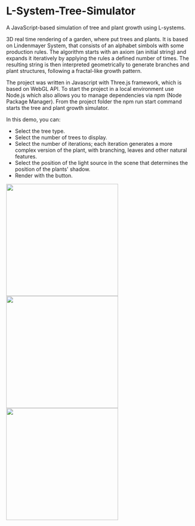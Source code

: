 # L-System-Tree-Simulator
A JavaScript-based simulation of tree and plant growth using L-systems.

3D real time rendering of a garden, where put trees and plants. It is based on Lindenmayer System, that consists of an alphabet simbols with some production rules. The algorithm starts with an axiom (an initial string) and expands it iteratively by applying the rules a defined number of times. The resulting string is then interpreted geometrically to generate branches and plant structures, following a fractal-like growth pattern.

The project was written in Javascript with Three.js framework, which is based on WebGL API.
To start the project in a local environment use Node.js which also allows you to manage dependencies via npm (Node Package Manager).
From the project folder the npm run start command starts the tree and plant growth simulator. 

In this demo, you can:

- Select the tree type.
- Select the number of trees to display.
- Select the number of iterations; each iteration generates a more complex version of the plant, with branching, leaves and other natural features. 
- Select the position of the light source in the scene that determines the position of the plants' shadow.
- Render with the button.

  
<img src="https://github.com/user-attachments/assets/f565cd4b-a9d7-4403-a89b-5520a87f7e8e" width="300" height="auto">

<img src="https://github.com/user-attachments/assets/659ae429-accf-49a5-af5a-ae1ff05328b0" width="300" height="auto">

<img src="https://github.com/user-attachments/assets/3ecf20f5-eddc-4e23-9454-a8214e9fa579" width="300" height="auto">


